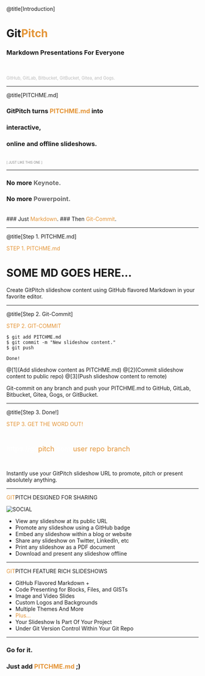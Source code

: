 @title[Introduction]
# Git<span style="color: #e49436">Pitch</span>

### Markdown Presentations For Everyone
<br>
<br>
<span style="color: #bbb; font-size: 80%">GitHub, GitLab, Bitbucket, GitBucket, Gitea, and Gogs.</span>

---
@title[PITCHME.md]

### GitPitch turns <span style="color: #e49436; text-transform: none">PITCHME.md</span> into
### interactive,
### online and offline slideshows.
<br>
<span style="color:gray; font-size:0.6em;">[ JUST LIKE THIS ONE ]</span>

---

### No more <span style="color: #666666">Keynote.</span>
### No more <span style="color: #666666">Powerpoint.</span>
<br>
### Just <span style="color: #e49436">Markdown</span>.
### Then <span style="color: #e49436">Git-Commit</span>.

---
@title[Step 1. PITCHME.md]

<span style="color: #e49436">STEP 1. PITCHME.md</span>

# SOME MD GOES HERE...

Create GitPitch slideshow content using GitHub flavored Markdown in your favorite editor.

---
@title[Step 2. Git-Commit]

<span style="color: #e49436">STEP 2. GIT-COMMIT</span>

```shell
$ git add PITCHME.md
$ git commit -m "New slideshow content."
$ git push

Done!

```

@[1](Add slideshow content as PITCHME.md)
@[2](Commit slideshow content to public repo)
@[3](Push slideshow content to remote)


Git-commit on any branch and push your PITCHME.md to GitHub, GitLab, Bitbucket, Gitea, Gogs, or GitBucket.

---
@title[Step 3. Done!]

<span style="color: #e49436">STEP 3. GET THE WORD OUT!</span>

<br>

<span style="font-size: 1.3em;"><span style="color:white">htt</span><span style="color:white">ps://git</span><span style="color: #e49436">pitch</span><span style="color: white">.com/<span style="color: #e49436">user</span>/<span style="color: #e49436">repo</span>/<span style="color: #e49436">branch</span></span>

<br>

Instantly use your GitPitch slideshow URL to promote, pitch or present absolutely anything.

---

<span style="color: #e49436">GIT</span>PITCH DESIGNED FOR SHARING

![SOCIAL](https://d1z75bzl1vljy2.cloudfront.net/hello-world/gp-social.jpg)

- View any slideshow at its public URL
- Promote any slideshow using a GitHub badge
- Embed any slideshow within a blog or website
- Share any slideshow on Twitter, LinkedIn, etc
- Print any slideshow as a PDF document
- Download and present any slideshow offline

---

<span style="color: #e49436">GIT</span>PITCH FEATURE RICH SLIDESHOWS

- GitHub Flavored Markdown +
- Code Presenting for Blocks, Files, and GISTs
- Image and Video Slides
- Custom Logos and Backgrounds
- Multiple Themes And More
- <span style="color: #e49436">Plus...</span>
- Your Slideshow Is Part Of Your Project
- Under Git Version Control Within Your Git Repo


---

### Go for it.
### Just add <span style="color: #e49436; text-transform: none">PITCHME.md</span> ;)
